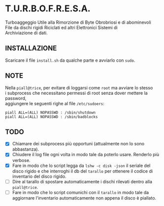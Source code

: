 # T.U.R.B.O.F.R.E.S.A.  
Turboaggeggio Utile alla Rimorzione di Byte Obrobriosi e di abominevoli  
File da dischi rigidi Riciclati ed altri Elettronici Sistemi di  
Archiviazione di dati.  

## INSTALLAZIONE
Scaricare il file `install.sh` da qualche parte e avviarlo con `sudo`.

## NOTE
Nella `piall@trice`, per evitare di loggarsi come `root` ma avviare lo stesso  
i subprocess che necessitano permessi di root senza dover mettere la password,  
aggiungere le seguenti righe al file `/etc/sudoers`:

`piall ALL=(ALL) NOPASSWD : /sbin/shutdown`  
`piall ALL=(ALL) NOPASSWD : /sbin/badblocks`  

## TODO  
- [X] Chiamare dei subprocess più opportuni (attualmente non lo sono abbastanza).  
- [X] Chiudere il log file ogni volta in modo tale da poterlo usare. Renderlo più verbose.  
- [X] Fare in modo che lo script legga da `lshw -c disk -json` il seriale del disco rigido e che interroghi il db del `tarallo` per ottenere il codice di inventario del disco rigido.  
- [ ] Dire al tarallo di spostare automaticamente i dischi rilevati dentro alla `piall@trice`.  
- [ ] Fare in modo che lo script comunichi con il `tarallo` in modo tale da aggiornare l'inventario automaticamente non appena il disco è piallato.  
